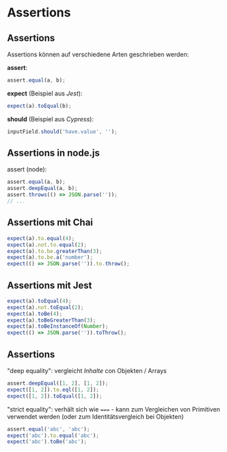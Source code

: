 # Assertions

## Assertions

Assertions können auf verschiedene Arten geschrieben werden:

**assert**:

```js
assert.equal(a, b);
```

**expect** (Beispiel aus _Jest_):

```js
expect(a).toEqual(b);
```

**should** (Beispiel aus _Cypress_):

```js
inputField.should('have.value', '');
```

## Assertions in node.js

assert (node):

```js
assert.equal(a, b);
assert.deepEqual(a, b);
assert.throws(() => JSON.parse(''));
// ...
```

## Assertions mit Chai

```js
expect(a).to.equal(4);
expect(a).not.to.equal(2);
expect(a).to.be.greaterThan(3);
expect(a).to.be.a('number');
expect(() => JSON.parse('')).to.throw();
```

## Assertions mit Jest

```js
expect(a).toEqual(4);
expect(a).not.toEqual(2);
expect(a).toBe(4);
expect(a).toBeGreaterThan(3);
expect(a).toBeInstanceOf(Number);
expect(() => JSON.parse('')).toThrow();
```

## Assertions

"deep equality": vergleicht _Inhalte_ con Objekten / Arrays

```js
assert.deepEqual([1, 2], [1, 2]);
expect([1, 2]).to.eql([1, 2]);
expect([1, 2]).toEqual([1, 2]);
```

"strict equality": verhält sich wie `===` - kann zum Vergleichen von Primitiven verwendet werden (oder zum Identitätsvergleich bei Objekten)

```js
assert.equal('abc', 'abc');
expect('abc').to.equal('abc');
expect('abc').toBe('abc');
```
